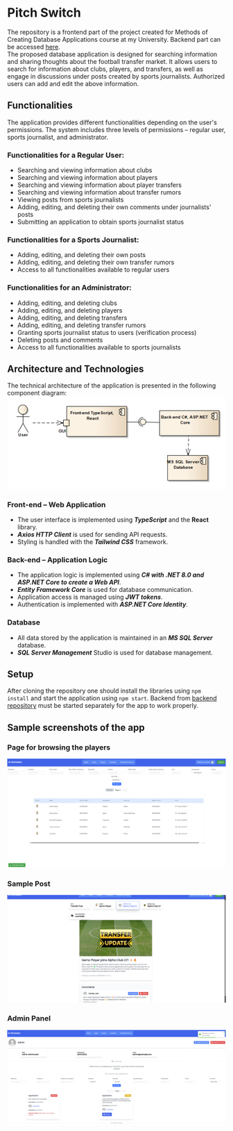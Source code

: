 # Pitch Switch
The repository is a frontend part of the project created for Methods of Creating Database Applications course at my University. Backend part can be accessed [here](https://github.com/KacperChabros/PitchSwitchBackend).  
The proposed database application is designed for searching information and sharing thoughts about the football transfer market. It allows users to search for information about clubs, players, and transfers, as well as engage in discussions under posts created by sports journalists. Authorized users can add and edit the above information.  

## Functionalities
The application provides different functionalities depending on the user's permissions. The system includes three levels of permissions – regular user, sports journalist, and administrator.

### Functionalities for a Regular User:
* Searching and viewing information about clubs
* Searching and viewing information about players
* Searching and viewing information about player transfers
* Searching and viewing information about transfer rumors
* Viewing posts from sports journalists
* Adding, editing, and deleting their own comments under journalists' posts
* Submitting an application to obtain sports journalist status

### Functionalities for a Sports Journalist:
* Adding, editing, and deleting their own posts
* Adding, editing, and deleting their own transfer rumors
* Access to all functionalities available to regular users

### Functionalities for an Administrator:
* Adding, editing, and deleting clubs
* Adding, editing, and deleting players
* Adding, editing, and deleting transfers
* Adding, editing, and deleting transfer rumors
* Granting sports journalist status to users (verification process)
* Deleting posts and comments
* Access to all functionalities available to sports journalists

## Architecture and Technologies
The technical architecture of the application is presented in the following component diagram:  
![Components Diagram](docs/imgs/components.png)

### Front-end – Web Application
* The user interface is implemented using **_TypeScript_** and the **React** library.
* **_Axios HTTP Client_** is used for sending API requests.
* Styling is handled with the **_Tailwind CSS_** framework.

### Back-end – Application Logic
* The application logic is implemented using **_C# with .NET 8.0 and ASP.NET Core to create a Web API_**.
* **_Entity Framework Core_** is used for database communication.
* Application access is managed using **_JWT tokens_**.
* Authentication is implemented with **_ASP.NET Core Identity_**.

### Database
* All data stored by the application is maintained in an **_MS SQL Server_** database.
* **_SQL Server Management_** Studio is used for database management.

## Setup
After cloning the repository one should install the libraries using `npm install` and start the application using `npm start`. Backend from [backend repository](https://github.com/KacperChabros/PitchSwitchBackend) must be started separately for the app to work properly.

## Sample screenshots of the app
### Page for browsing the players
![Players Page](docs/imgs/players_page.png)
### Sample Post
![Sample Post](docs/imgs/post.png)
### Admin Panel
![Admin Panel](docs/imgs/admin_panel.png)
